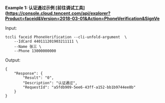 **Example 1: 认证通过示例 [前往调试工具](https://console.cloud.tencent.com/api/explorer?Product=faceid&Version=2018-03-01&Action=PhoneVerification&SignVe**



Input: 

```
tccli faceid PhoneVerification --cli-unfold-argument  \
    --IdCard 440111201903211111 \
    --Name 张三 \
    --Phone 13000000000
```

Output: 
```
{
    "Response": {
        "Result": "0",
        "Description": "认证通过",
        "RequestId": "a5fdb909-5ee6-43ff-a152-bb1b9744ee8b"
    }
}
```

